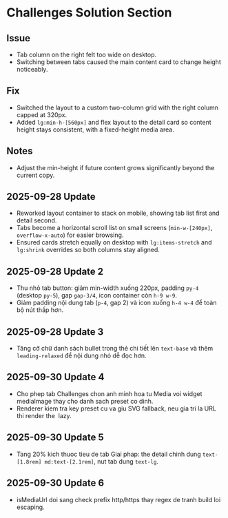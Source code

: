 # Challenges Solution Section

## Issue
- Tab column on the right felt too wide on desktop.
- Switching between tabs caused the main content card to change height noticeably.

## Fix
- Switched the layout to a custom two-column grid with the right column capped at 320px.
- Added `lg:min-h-[560px]` and flex layout to the detail card so content height stays consistent, with a fixed-height media area.

## Notes
- Adjust the min-height if future content grows significantly beyond the current copy.

## 2025-09-28 Update
- Reworked layout container to stack on mobile, showing tab list first and detail second.
- Tabs become a horizontal scroll list on small screens (`min-w-[240px]`, `overflow-x-auto`) for easier browsing.
- Ensured cards stretch equally on desktop with `lg:items-stretch` and `lg:shrink` overrides so both columns stay aligned.

## 2025-09-28 Update 2
- Thu nhỏ tab button: giảm min-width xuống 220px, padding `py-4` (desktop `py-5`), gap `gap-3/4`, icon container còn `h-9 w-9`.
- Giảm padding nội dung tab (`p-4`, gap 2) và icon xuống `h-4 w-4` để toàn bộ nút thấp hơn.

## 2025-09-28 Update 3
- Tăng cỡ chữ danh sách bullet trong thẻ chi tiết lên `text-base` và thêm `leading-relaxed` để nội dung nhỏ dễ đọc hơn.

## 2025-09-30 Update 4
- Cho phep tab Challenges chon anh minh hoa tu Media voi widget mediaImage thay cho danh sach preset co dinh.
- Renderer kiem tra key preset cu va giu SVG fallback, neu gia tri la URL thi render the <img> lazy.

## 2025-09-30 Update 5
- Tang 20% kich thuoc tieu de tab Giai phap: the detail chinh dung `text-[1.8rem] md:text-[2.1rem]`, nut tab dung `text-lg`.

## 2025-09-30 Update 6
- isMediaUrl doi sang check prefix http/https thay regex de tranh build loi escaping.




